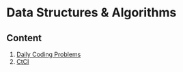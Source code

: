 # Data Structures & Algorithms

## Content
1. [Daily Coding Problems](./daily-coding-problems/)
2. [CtCI](./ctci/)